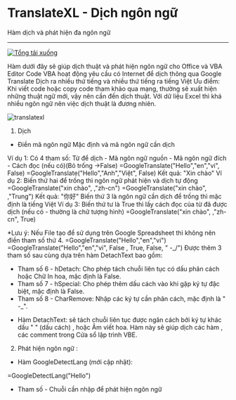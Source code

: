 # TranslateXL - Dịch ngôn ngữ
 Hàm dịch và phát hiện đa ngôn ngữ

-------------------------------------------------------------------------
[![Tổng tải xuống](https://img.shields.io/github/downloads/SanbiVN/GoogleTranslateXL/total.svg)]()

Hàm dưới đây sẽ giúp dịch thuật và phát hiện ngôn ngữ cho Office và VBA Editor
Code VBA hoạt động yêu cầu có Internet để dịch thông qua Google Translate​
Dịch ra nhiều thứ tiếng và nhiều thứ tiếng ra tiếng Việt​
Ưu điểm: Khi viết code hoặc copy code tham khảo qua mạng, thường sẽ xuất hiện những thuật ngữ mới, vậy nên cần đến dịch thuật.
Với dữ liệu Excel thì khá nhiều ngôn ngữ nên việc dịch thuật là đương nhiên.



![translatexl](https://github.com/SanbiVN/TranslateXL/assets/58664571/85c4cbcb-ab36-4e76-a59f-275b5f493299)


1. Dịch
- Điền mã ngôn ngữ Mặc định và mã ngôn ngữ cần dịch

Ví dụ 1: Có 4 tham số: Từ để dịch - Mã ngôn ngữ nguồn - Mã ngôn ngữ đích - Cách đọc (nếu có)(Bỏ trống ->False)
=GoogleTranslate("Hello","en","vi", False)
=GoogleTranslate("Hello","Anh","Việt", False)
Kết quả: "Xin chào"
Ví dụ 2: Biến thứ hai để trống thì ngôn ngữ phát hiện và dịch tự động
=GoogleTranslate("xin chào", ,"zh-cn")
=GoogleTranslate("xin chào", ,"Trung")
Kết quả: "你好"
Biến thứ 3 là ngôn ngữ cần dịch để trống thì mặc định là tiếng Việt
Ví dụ 3: Biến thứ tư là True thì lấy cách đọc của từ đã được dịch (nếu có - thường là chữ tượng hình)
 =GoogleTranslate("xin chào", ,"zh-cn", True)

*Lưu ý: Nếu File tạo để sử dụng trên Google Spreadsheet thì không nên điền tham số thứ 4.
 =GoogleTranslate("Hello","en","vi")
 =GoogleTranslate("Hello","en","vi", False , True, False, " -_/")
Được thêm 3 tham số sau cùng dựa trên hàm DetachText bao gồm:

+ Tham số 6 - hDetach: Cho phép tách chuỗi liên tục có dấu phân cách hoặc Chữ In hoa, mặc định là False.
+ Tham số 7 - hSpecial: Cho phép thêm dấu cách vào khi gặp ký tự đặc biệt, mặc định là False.
+ Tham số 8 - CharRemove: Nhập các ký tự cần phân cách, mặc định là " -_".

- Hàm DetachText: sẽ tách chuỗi liên tục được ngăn cách bởi ký tự khác dấu " " (dấu cách) , hoặc Âm viết hoa.
Hàm này sẽ giúp dịch các hàm , các comment trong Cửa sổ lập trình VBE.

2. Phát hiện ngôn ngữ :

- Hàm GoogleDetectLang (mới cập nhật):

=GoogleDetectLang("Hello")
+ Tham số - Chuỗi cần nhập để phát hiện ngôn ngữ
